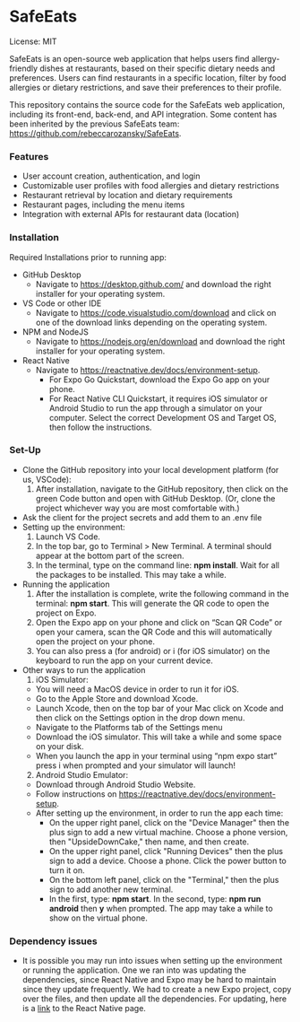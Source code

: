 # SafeEats
License: MIT

SafeEats is an open-source web application that helps users find allergy-friendly dishes at restaurants, based on their specific dietary needs and preferences. Users can find restaurants in a specific location, filter by food allergies or dietary restrictions, and save their preferences to their profile.

This repository contains the source code for the SafeEats web application, including its front-end, back-end, and API integration. Some content has been inherited by the previous SafeEats team: https://github.com/rebeccarozansky/SafeEats.

### Features
- User account creation, authentication, and login
- Customizable user profiles with food allergies and dietary restrictions
- Restaurant retrieval by location and dietary requirements
- Restaurant pages, including the menu items
- Integration with external APIs for restaurant data (location)

### Installation
Required Installations prior to running app:
- GitHub Desktop
  - Navigate to https://desktop.github.com/ and download the right installer for your operating system.
- VS Code or other IDE
  - Navigate to https://code.visualstudio.com/download and click on one of the download links depending on the operating system.
- NPM and NodeJS
  - Navigate to https://nodejs.org/en/download and download the right installer for your operating system.
- React Native 
  - Navigate to https://reactnative.dev/docs/environment-setup.
    - For Expo Go Quickstart, download the Expo Go app on your phone.
    - For React Native CLI Quickstart, it requires iOS simulator or Android Studio to run the app through a simulator on your computer. Select the correct Development OS and Target OS, then follow the instructions.

### Set-Up
- Clone the GitHub repository into your local development platform (for us, VSCode):
  1. After installation, navigate to the GitHub repository, then click on the green Code button and open with GitHub Desktop. (Or, clone the project whichever way you are most comfortable with.)
- Ask the client for the project secrets and add them to an .env file
- Setting up the environment:
  1. Launch VS Code.
  2. In the top bar, go to Terminal > New Terminal. A terminal should appear at the bottom part of the screen.
  3. In the terminal, type on the command line: **npm install**. Wait for all the packages to be installed. This may take a while.
- Running the application
  1. After the installation is complete, write the following command in the terminal: **npm start**. This will generate the QR code to open the project on Expo.
  2. Open the Expo app on your phone and click on “Scan QR Code” or open your camera, scan the QR Code and this will automatically open the project on your phone.
  3. You can also press a (for android) or i (for iOS simulator) on the keyboard to run the app on your current device.
- Other ways to run the application
  1. iOS Simulator:
    - You will need a MacOS device in order to run it for iOS.
    - Go to the Apple Store and download Xcode.
    - Launch Xcode, then on the top bar of your Mac click on Xcode and then click on the Settings option in the drop down menu.
    - Navigate to the Platforms tab of the Settings menu
    - Download the iOS simulator. This will take a while and some space on your disk.
    - When you launch the app in your terminal using “npm expo start” press i when prompted and your simulator will launch!
  2. Android Studio Emulator:
    - Download through Android Studio Website.
    - Follow instructions on https://reactnative.dev/docs/environment-setup.
    - After setting up the environment, in order to run the app each time:
      - On the upper right panel, click on the "Device Manager" then the plus sign to add a new virtual machine. Choose a phone version, then "UpsideDownCake," then name, and then create.
      - On the upper right panel, click "Running Devices" then the plus sign to add a device. Choose a phone. Click the power button to turn it on.
      - On the bottom left panel, click on the "Terminal," then the plus sign to add another new terminal.
      - In the first, type: **npm start**. In the second, type: **npm run android** then **y** when prompted. The app may take a while to show on the virtual phone.

### Dependency issues
- It is possible you may run into issues when setting up the environment or running the application. One we ran into was updating the dependencies, since React Native and Expo may be hard to maintain since they update frequently. We had to create a new Expo project, copy over the files, and then update all the dependencies. For updating, here is a [link](https://reactnative.dev/docs/upgrading) to the React Native page.
